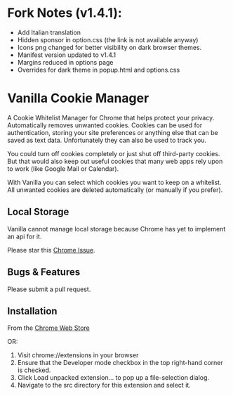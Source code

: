 Fork Notes (v1.4.1):
==============
* Add Italian translation
* Hidden sponsor in option.css (the link is not available anyway)
* Icons png changed for better visibility on dark browser themes.
* Manifest version updated to v1.4.1
* Margins reduced in options page
* Overrides for dark theme in popup.html and options.css

Vanilla Cookie Manager
==============

A Cookie Whitelist Manager for Chrome that helps protect your privacy. Automatically removes unwanted cookies.
Cookies can be used for authentication, storing your site preferences or anything else that can be saved as text data. Unfortunately they can also be used to track you.

You could turn off cookies completely or just shut off third-party cookies. But that would also keep out useful cookies that many web apps rely upon to work (like Google Mail or Calendar).

With Vanilla you can select which cookies you want to keep on a whitelist. All unwanted cookies are deleted automatically (or manually if you prefer).


Local Storage
------------
Vanilla cannot manage local storage because Chrome has yet to implement an api for it.

Please star this [Chrome Issue](http://code.google.com/p/chromium/issues/detail?id=78093).


Bugs & Features
------------
Please submit a pull request.


Installation
------------

From the [Chrome Web Store](https://chrome.google.com/webstore/detail/vanilla-cookie-manager/gieohaicffldbmiilohhggbidhephnjj)

OR:

1. Visit chrome://extensions in your browser
2. Ensure that the Developer mode checkbox in the top right-hand corner is checked.
3. Click Load unpacked extension… to pop up a file-selection dialog.
4. Navigate to the src directory for this extension and select it.
